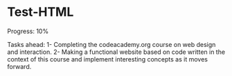 Test-HTML
=========

Progress: 10%

Tasks ahead:
1- Completing the codeacademy.org course on web design and interaction.
2- Making a functional website based on code written in the context of this course and implement interesting concepts as it moves forward.
